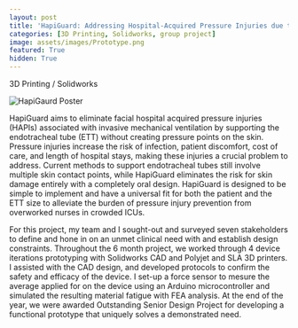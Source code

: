 ```yaml
---
layout: post
title: 'HapiGuard: Addressing Hospital-Acquired Pressure Injuries due to Mechanical Ventilation'
categories: [3D Printing, Solidworks, group project]
image: assets/images/Prototype.png
featured: True
hidden: True
---
```


3D Printing / Solidworks

![HapiGaurd Poster](https://algarv.github.io/Portfolio/assets/images/HapiGaurd.jpg)

HapiGuard aims to eliminate facial hospital acquired pressure injuries (HAPIs) associated with invasive mechanical ventilation by supporting the endotracheal tube (ETT) without creating pressure points on the skin. Pressure injuries increase the risk of infection, patient discomfort, cost of care, and length of hospital stays, making these injuries a crucial problem to address. Current methods to support endotracheal tubes still involve multiple skin contact points, while  HapiGuard eliminates the risk for skin damage entirely with a completely oral design. HapiGuard is designed to be simple to implement and have a universal fit for both the patient and the ETT size to alleviate the burden of pressure injury prevention from overworked nurses in crowded ICUs.

For this project, my team and I sought-out and surveyed seven stakeholders to define and hone in on an unmet clinical need with and establish design constraints. Throughout the 6 month project, we worked through 4 device iterations prototyping with Solidworks CAD and Polyjet and SLA 3D printers. I assisted with the CAD design, and developed protocols to confirm the safety and efficacy of the device. I set-up a force sensor to mesure the average applied for on the device using an Arduino microcontroller and simulated the resulting material fatigue with FEA analysis. At the end of the year, we were awarded Outstanding Senior Design Project for developing a functional prototype that uniquely solves a demonstrated need.

